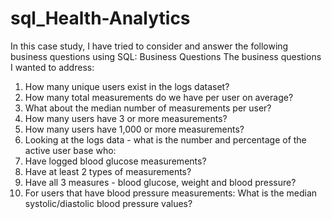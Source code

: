 # sql_Health-Analytics
In this case study, I have tried to consider and answer the following business questions using SQL:
Business Questions
The business questions I wanted to address:
1.	How many unique users exist in the logs dataset?
2.	How many total measurements do we have per user on average?
3.	What about the median number of measurements per user?
4.	How many users have 3 or more measurements?
5.	How many users have 1,000 or more measurements?
6.	Looking at the logs data - what is the number and percentage of the active user base who:
7.	Have logged blood glucose measurements?
8.	Have at least 2 types of measurements?
9.	Have all 3 measures - blood glucose, weight and blood pressure?
10.	For users that have blood pressure measurements:	What is the median systolic/diastolic blood pressure values?
